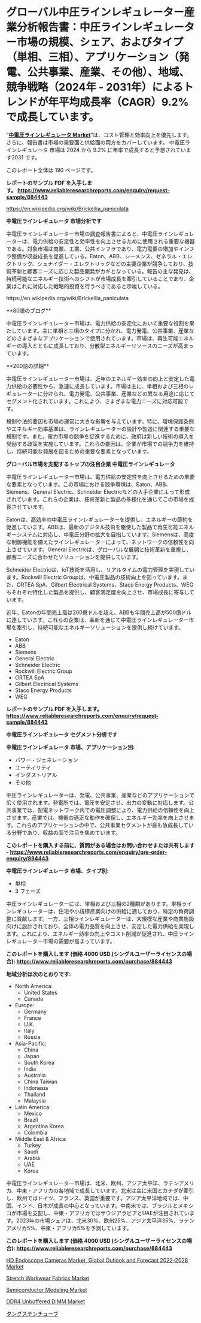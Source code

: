 <p><h1>グローバル中圧ラインレギュレーター産業分析報告書：中圧ラインレギュレーター市場の規模、シェア、およびタイプ（単相、三相）、アプリケーション（発電、公共事業、産業、その他）、地域、競争戦略（2024年 - 2031年）によるトレンドが年平均成長率（CAGR）9.2%で成長しています。</h1></p><p>&ldquo;<strong><a href="https://www.reliableresearchreports.com/medium-voltage-line-regulators-r884443">中電圧ラインレギュレータ Market</a></strong>&rdquo;は、コスト管理と効率向上を優先します。 さらに、報告書は市場の需要面と供給面の両方をカバーしています。 中電圧ラインレギュレータ 市場は 2024 から 9.2% に年率で成長すると予想されています2031 です。</p>
<p>このレポート全体は 190 ページです。</p>
<p><strong>レポートのサンプル PDF を入手します。&nbsp;<a href="https://www.reliableresearchreports.com/enquiry/request-sample/884443">https://www.reliableresearchreports.com/enquiry/request-sample/884443</a></strong></p>
<p><a href="https://en.wikipedia.org/wiki/Brickellia_paniculata">https://en.wikipedia.org/wiki/Brickellia_paniculata</a></p>
<p><strong>中電圧ラインレギュレータ 市場分析です</strong></p>
<p><p>中電圧ラインレギュレーター市場の調査報告書によると、中電圧ラインレギュレーターは、電力供給の安定性と効率性を向上させるために使用される重要な機器である。対象市場は商業、工業、公共インフラであり、電力需要の増加やインフラ整備が収益成長を促進している。Eaton、ABB、シーメンス、ゼネラル・エレクトリック、シュナイダー・エレクトリックなどの主要企業が競争しており、技術革新と顧客ニーズに応じた製品開発がカギとなっている。報告の主な発見は、持続可能なエネルギー技術へのシフトが市場成長を牽引していることであり、企業はこれに対応した戦略的投資を行うべきであると示唆している。</p></p>
<p>https://en.wikipedia.org/wiki/Brickellia_paniculata</p>
<p><p>**80語のブログ**  </p><p>中電圧ラインレギュレーター市場は、電力供給の安定化において重要な役割を果たしています。主に単相と三相のタイプに分かれ、電力発電、公共事業、産業などのさまざまなアプリケーションで使用されています。市場は、再生可能エネルギーの導入とともに成長しており、分散型エネルギーリソースのニーズが高まっています。</p><p>**200語の詳細**  </p><p>中電圧ラインレギュレーター市場は、近年のエネルギー効率の向上と安定した電力供給の必要性から、急速に成長しています。市場は主に、単相および三相のレギュレーターに分けられ、電力発電、公共事業、産業などの異なる用途に応じてセグメント化されています。これにより、さまざまな電力ニーズに対応可能です。</p><p>規制や法的要因も市場の運営に大きな影響を与えています。特に、環境保護条例やエネルギー効率基準は、ラインレギュレーターの設計や製造に関連する重要な規制です。また、電力市場の競争を促進するために、政府は新しい技術の導入を奨励する政策を実施しています。これらの要因は、企業が市場での競争力を維持し、持続可能な発展を図るための重要な要素となっています。</p></p>
<p><strong>グローバル市場を支配するトップの注目企業 中電圧ラインレギュレータ</strong></p>
<p><p>中電圧ラインレギュレーター市場は、電力供給の安定性を向上させるための重要な要素となっています。この市場における競争環境は、Eaton、ABB、Siemens、General Electric、Schneider Electricなどの大手企業によって形成されています。これらの企業は、技術革新と製品の多様化を通じてこの市場を成長させています。</p><p>Eatonは、高効率の中電圧ラインレギュレーターを提供し、エネルギーの節約を促進しています。ABBは、最新のデジタル技術を駆使した製品で再生可能エネルギーシステムに対応し、中電圧分野の拡大を目指しています。Siemensは、高度な制御機能を備えたラインレギュレーターによって、ネットワークの信頼性を向上させています。General Electricは、グローバルな展開と技術革新を重視し、顧客ニーズに合わせたソリューションを提供しています。</p><p>Schneider Electricは、IoT技術を活用し、リアルタイムの電力管理を実現しています。Rockwill Electric Groupは、中電圧製品の技術向上を図っています。また、ORTEA SpA、Gilbert Electrical Systems、Staco Energy Products、WEGもそれぞれ特化した製品を提供し、顧客満足度を向上させ、市場成長に寄与しています。</p><p>近年、Eatonの年間売上高は200億ドルを超え、ABBも年間売上高が500億ドルに達しています。これらの企業は、革新を通じて中電圧ラインレギュレーター市場を牽引し、持続可能なエネルギーソリューションを提供し続けています。</p></p>
<p><ul><li>Eaton</li><li>ABB</li><li>Siemens</li><li>General Electric</li><li>Schneider Electric</li><li>Rockwill Electric Group</li><li>ORTEA SpA</li><li>Gilbert Electrical Systems</li><li>Staco Energy Products</li><li>WEG</li></ul></p>
<p><strong>レポートのサンプル PDF を入手します。 <a href="https://www.reliableresearchreports.com/enquiry/request-sample/884443">https://www.reliableresearchreports.com/enquiry/request-sample/884443</a></strong></p>
<p><strong>中電圧ラインレギュレータ セグメント分析です</strong></p>
<p><strong>中電圧ラインレギュレータ 市場、アプリケーション別:</strong></p>
<p><ul><li>パワー・ジェネレーション</li><li>ユーティリティ</li><li>インダストリアル</li><li>その他</li></ul></p>
<p><p>中圧ラインレギュレーターは、発電、公共事業、産業などのアプリケーションで広く使用されます。発電所では、電圧を安定させ、出力の変動に対応します。公共事業では、配電ネットワーク内での電圧調整により、電力供給の信頼性を向上させます。産業では、機器の適正な動作を確保し、エネルギー効率を向上させます。これらのアプリケーションの中で、公共事業セグメントが最も急成長している分野であり、収益の面で注目を集めています。</p></p>
<p><strong>このレポートを購入する前に、質問がある場合はお問い合わせまたは共有します - <a href="https://www.reliableresearchreports.com/enquiry/pre-order-enquiry/884443">https://www.reliableresearchreports.com/enquiry/pre-order-enquiry/884443</a></strong></p>
<p><strong>中電圧ラインレギュレータ 市場、タイプ別:</strong></p>
<p><ul><li>単相</li><li>3 フェーズ</li></ul></p>
<p><p>中圧ラインレギュレーターには、単相および三相の2種類があります。単相ラインレギュレーターは、住宅や小規模産業向けの供給に適しており、特定の負荷調整に貢献します。一方、三相ラインレギュレーターは、大規模な産業や商業施設向けに設計されており、全体の電力品質を向上させ、安定した電力供給を実現します。これにより、エネルギー効率の向上やコスト削減が促進され、中圧ラインレギュレーター市場の需要が高まっています。</p></p>
<p><strong>このレポートを購入します (価格 4000 USD (シングルユーザーライセンスの場合): <a href="https://www.reliableresearchreports.com/purchase/884443">https://www.reliableresearchreports.com/purchase/884443</a></strong></p>
<p><strong>地域分析は次のとおりです:</strong></p>
<p><ul>
    <li>
        North America:
        <ul>
            <li>United States</li>
            <li>Canada</li>
        </ul>
    </li>
    <li>
        Europe:
        <ul>
            <li>Germany</li>
            <li>France</li>
            <li>U.K.</li>
            <li>Italy</li>
            <li>Russia</li>
        </ul>
    </li>
    <li>
        Asia-Pacific:
        <ul>
            <li>China</li>
            <li>Japan</li>
            <li>South Korea</li>
            <li>India</li>
            <li>Australia</li>
            <li>China Taiwan</li>
            <li>Indonesia</li>
            <li>Thailand</li>
            <li>Malaysia</li>
        </ul>
    </li>
    <li>
        Latin America:
        <ul>
            <li>Mexico</li>
            <li>Brazil</li>
            <li>Argentina Korea</li>
            <li>Colombia</li>
        </ul>
    </li>
    <li>
        Middle East & Africa:
        <ul>
            <li>Turkey</li>
            <li>Saudi</li>
            <li>Arabia</li>
            <li>UAE</li>
            <li>Korea</li>
        </ul>
    </li>
    </ul></p>
<p><p>中電圧ラインレギュレーター市場は、北米、欧州、アジア太平洋、ラテンアメリカ、中東・アフリカの各地域で成長しています。北米は主に米国とカナダが牽引し、欧州ではドイツ、フランス、英国が重要です。アジア太平洋地域では、中国、インド、日本が成長の中心となっています。中南米では、ブラジルとメキシコが市場を支配し、中東・アフリカではサウジアラビアとUAEが注目されています。2023年の市場シェアは、北米30%、欧州25%、アジア太平洋35%、ラテンアメリカ5%、中東・アフリカ5%を予測しています。</p></p>
<p><strong>このレポートを購入します (価格 4000 USD (シングルユーザーライセンスの場合): <a href="https://www.reliableresearchreports.com/purchase/884443">https://www.reliableresearchreports.com/purchase/884443</a></strong></p>
<p><p><a href="https://github.com/gulaimolin/Market-Research-Report-List-6/blob/main/hd-endoscope-cameras-market-global-outlook-and-forecast-2022-2028-market.md">HD Endoscope Cameras Market, Global Outlook and Forecast 2022-2028 Market</a></p><p><a href="https://issuu.com/reportprime-2/docs/stretch-workwear-fabrics-market-siz_639eec3e756358">Stretch Workwear Fabrics Market</a></p><p><a href="https://medium.com/@chadlabadie2023/semiconductor-modeling-market-evolution-global-trends-and-regional-dynamics-2024-2031-732d27df6c48">Semiconductor Modeling Market</a></p><p><a href="https://medium.com/@chadlabadie2023/ddr4-unbuffered-dimm-market-emerging-trends-and-future-prospects-for-period-from-2024-to-2031-1168f624f67b?postPublishedType=initial">DDR4 Unbuffered DIMM Market</a></p><p><a href="https://medium.com/@durgin521/%E3%82%BF%E3%83%B3%E3%82%B0%E3%82%B9%E3%83%86%E3%83%B3%E3%83%81%E3%83%A5%E3%83%BC%E3%83%96%E5%B8%82%E5%A0%B4%E3%81%AE%E3%83%80%E3%82%A4%E3%83%8A%E3%83%9F%E3%82%AF%E3%82%B9%E3%82%92%E6%8E%A2%E3%82%8B-2024%E5%B9%B4%E3%81%8B%E3%82%892031%E5%B9%B4%E3%81%AE%E3%82%BF%E3%83%B3%E3%82%B0%E3%82%B9%E3%83%86%E3%83%B3%E3%83%81%E3%83%A5%E3%83%BC%E3%83%96%E5%B8%82%E5%A0%B4%E3%81%AB%E3%81%8A%E3%81%91%E3%82%8B%E5%8F%8E%E7%9B%8A%E5%88%86%E6%9E%90%E3%81%A8%E6%88%90%E9%95%B7%E4%BA%88%E6%B8%AC-785c39ea5624">タングステンチューブ</a></p></p>